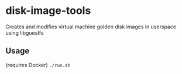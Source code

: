 # disk-image-tools

Creates and modifies virtual machine golden disk images in userspace using libguestfs

## Usage
(requires Docker)
`./run.sh`
